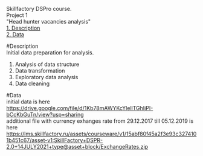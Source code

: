 Skillfactory DSPro course.  
Project 1  
"Head hunter vacancies analysis"  
[1. Description](https://github.com/artyom-d-g/git_repos/new/master/project_1_head_hunter_vacancy_analysis/README.md#Description)  
[2. Data](https://github.com/artyom-d-g/git_repos/new/master/project_1_head_hunter_vacancy_analysis/README.md#Data)

#Description  
Initial data preparation for analysis.  
1. Analysis of data structure
2. Data transformation
3. Exploratory data analysis
4. Data cleaning

#Data  
initial data is here https://drive.google.com/file/d/1Kb78mAWYKcYlellTGhIjPI-bCcKbGuTn/view?usp=sharing  
additional file with currency exhanges rate from 29.12.2017 till 05.12.2019 is here https://lms.skillfactory.ru/assets/courseware/v1/15abf80f45a2f3e93c3274101b451c67/asset-v1:SkillFactory+DSPR-2.0+14JULY2021+type@asset+block/ExchangeRates.zip  



